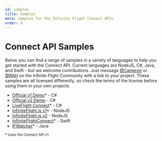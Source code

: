 ```yaml
---
id: samples
title: Samples
meta: Samples for the Infinite Flight Connect APIs
order: 4
---
```


# Connect API Samples

Below you can find a range of samples in a variety of languages to help you get started with the Connect API. Current languages are NodeJS, C#, Java, and Swift - but we welcome contributions. Just message [@Cameron](https://community.infiniteflight.com/u/cameron) or [@RAH](https://community.infiniteflight.com/u/rah) on the Infinite Flight Community with a link to your project. These samples are all licensed differently, so check the terms of the license before using them in your own projects.

- [Official v1 Demo](https://github.com/mlaban/IFCTest)\* - C#
- [Official v2 Demo](https://github.com/carmichaelalonso/infiniteflightapi) - C#
- [LiveFlight Connect](https://github.com/LiveFlightApp/Connect-Windows)\* - C#
- [InfiniteFlight.js v1](https://github.com/Velocity23/InfiniteFlight.js/)\* - NodeJS
- [InfiniteFlight.js v2](https://github.com/Velocity23/InfiniteFlight.js/tree/v2) - NodeJS
- [InfiniteFlightConnect](https://github.com/carmichaelalonso/InfiniteFlightConnect)\* - Swift
- [IFWatcher](https://github.com/ValXp/IFWatcher)\* - Java

<small>\* Uses the Connect API v1</small>

